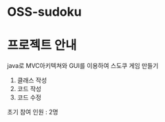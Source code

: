 # OSS-sudoku
# 프로젝트 안내

java로 MVC아키텍쳐와 GUI를 이용하여 스도쿠 게임 만들기

1. 클래스 작성
2. 코드 작성
3. 코드 수정


초기 참여 인원 : 2명 


